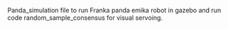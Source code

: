 Panda_simulation file to run Franka panda emika robot in gazebo and run code random_sample_consensus for visual servoing.

